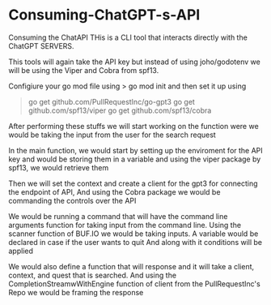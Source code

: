 # Consuming-ChatGPT-s-API
Consuming the ChatAPI
THis is a CLI tool that interacts directly with the ChatGPT SERVERS.

This tools will again take the API key but instead of using joho/godotenv we will be using the Viper and Cobra from spf13. 

Configiure your go mod file using > go mod init <filename>
and then set it up using 
> go get  github.com/PullRequestInc/go-gpt3
> go get github.com/spf13/viper
> go get github.com/spf13/cobra


After performing these stuffs we will start working on the function were we would be taking the input from the user for the search request

In the main function, we would start by setting up the enviroment for the API key and would be storing them in a variable and using the viper package by spf13, we would retrieve them

Then we will set the context and create a client for the gpt3 for connecting the endpoint of API, And using the Cobra package we would be commanding the controls over the API

We would be running a command that will have the command line arguments function for taking input from the command line.
Using the scanner function of BUF.IO we would be taking inputs. 
A variable would be declared in case if the user wants to quit
And along with it conditions will be applied

We would also define a function that will response and it will take a client, context, and quest that is searched. And using the CompletionStreamwWithEngine function of client from the PullRequestInc's Repo we would be framing the response
